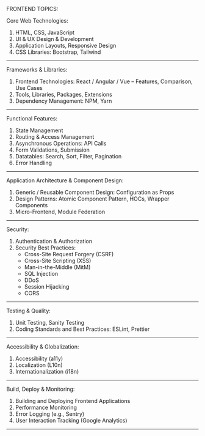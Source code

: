 FRONTEND TOPICS:

Core Web Technologies:

1. HTML, CSS, JavaScript
2. UI & UX Design & Development
3. Application Layouts, Responsive Design
4. CSS Libraries: Bootstrap, Tailwind

---

Frameworks & Libraries:

1. Frontend Technologies: React / Angular / Vue – Features, Comparison, Use Cases
2. Tools, Libraries, Packages, Extensions
3. Dependency Management: NPM, Yarn

---

Functional Features:

1. State Management
2. Routing & Access Management
3. Asynchronous Operations: API Calls
4. Form Validations, Submission
5. Datatables: Search, Sort, Filter, Pagination
6. Error Handling

---

Application Architecture & Component Design:

1. Generic / Reusable Component Design: Configuration as Props
2. Design Patterns: Atomic Component Pattern, HOCs, Wrapper Components
3. Micro-Frontend, Module Federation

---

Security:

1. Authentication & Authorization
2. Security Best Practices:
   - Cross-Site Request Forgery (CSRF)
   - Cross-Site Scripting (XSS)
   - Man-in-the-Middle (MitM)
   - SQL Injection
   - DDoS
   - Session Hijacking
   - CORS

---

Testing & Quality:

1. Unit Testing, Sanity Testing
2. Coding Standards and Best Practices: ESLint, Prettier

---

Accessibility & Globalization:

1. Accessibility (a11y)
2. Localization (L10n)
3. Internationalization (i18n)

---

Build, Deploy & Monitoring:

1. Building and Deploying Frontend Applications
2. Performance Monitoring
3. Error Logging (e.g., Sentry)
4. User Interaction Tracking (Google Analytics)

---
